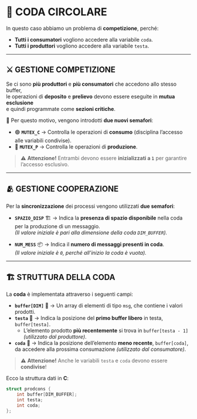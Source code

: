 # 🔄 CODA CIRCOLARE

In questo caso abbiamo un problema di **competizione**, perché:  
- **Tutti i consumatori** vogliono accedere alla variabile `coda`.  
- **Tutti i produttori** vogliono accedere alla variabile `testa`.  

---

## ⚔️ GESTIONE COMPETIZIONE  

Se ci sono **più produttori** e **più consumatori** che accedono allo stesso buffer,  
le operazioni di **deposito** e **prelievo** devono essere eseguite in **mutua esclusione**  
e quindi programmate come **sezioni critiche**.  

🔹 Per questo motivo, vengono introdotti **due nuovi semafori**:  

- 🟢 **`MUTEX_C`** → Controlla le operazioni di **consumo** (disciplina l’accesso alle variabili condivise).  
- 🔴 **`MUTEX_P`** → Controlla le operazioni di **produzione**.  

> ⚠️ **Attenzione!** Entrambi devono essere **inizializzati a `1`** per garantire l’accesso esclusivo.  

---

## 🫂 GESTIONE COOPERAZIONE  

Per la **sincronizzazione** dei processi vengono utilizzati **due semafori**:

- **`SPAZIO_DISP`** 🏗️ → Indica la **presenza di spazio disponibile** nella coda per la produzione di un messaggio.  
  *(Il valore iniziale è pari alla dimensione della coda `DIM_BUFFER`).*  

- **`NUM_MESS`** 📦 → Indica il **numero di messaggi presenti in coda**.  
  *(Il valore iniziale è `0`, perché all’inizio la coda è vuota).*  

---

## 🏗️ STRUTTURA DELLA CODA  

La **coda** è implementata attraverso i seguenti campi:  

- **`buffer[DIM]`** 📂 → Un array di elementi di tipo `msg`, che contiene i valori prodotti.  
- **`testa`** 🔼 → Indica la posizione del **primo buffer libero** in testa, `buffer[testa]`.  
  - L’elemento prodotto **più recentemente** si trova in `buffer[testa - 1]` *(utilizzato dal produttore)*.  
- **`coda`** 🔽 → Indica la posizione dell’elemento **meno recente**, `buffer[coda]`, da accedere alla prossima consumazione *(utilizzato dal consumatore)*.  

> ⚠️ **Attenzione!** Anche le variabili `testa` e `coda` devono essere **condivise**!  

Ecco la struttura dati in **C**:  

```c
struct prodcons {
    int buffer[DIM_BUFFER];
    int testa;
    int coda;
};
